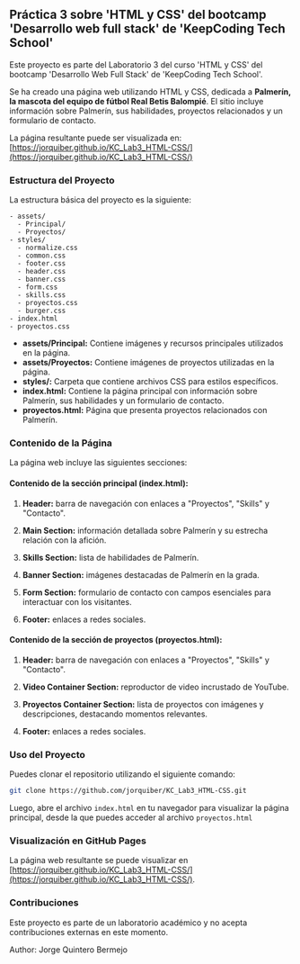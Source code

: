 ## Práctica 3 sobre 'HTML y CSS' del bootcamp 'Desarrollo web full stack' de 'KeepCoding Tech School'

Este proyecto es parte del Laboratorio 3 del curso 'HTML y CSS' del bootcamp 'Desarrollo Web Full Stack' de 'KeepCoding Tech School'.

Se ha creado una página web utilizando HTML y CSS, dedicada a **Palmerín, la mascota del equipo de fútbol Real Betis Balompié**. El sitio incluye información sobre Palmerín, sus habilidades, proyectos relacionados y un formulario de contacto.
  
La página resultante puede ser visualizada en: [https://jorquiber.github.io/KC_Lab3_HTML-CSS/](https://jorquiber.github.io/KC_Lab3_HTML-CSS/)


### Estructura del Proyecto

La estructura básica del proyecto es la siguiente:

```
- assets/
  - Principal/
  - Proyectos/
- styles/
  - normalize.css
  - common.css
  - footer.css
  - header.css
  - banner.css
  - form.css
  - skills.css
  - proyectos.css
  - burger.css
- index.html
- proyectos.css
```

- **assets/Principal:** Contiene imágenes y recursos principales utilizados en la página.
- **assets/Proyectos:** Contiene imágenes de proyectos utilizadas en la página.
- **styles/:** Carpeta que contiene archivos CSS para estilos específicos.
- **index.html:** Contiene la página principal con información sobre Palmerín, sus habilidades y un formulario de contacto.
- **proyectos.html:** Página que presenta proyectos relacionados con Palmerín.

### Contenido de la Página

La página web incluye las siguientes secciones:

#### Contenido de la sección principal (index.html):

1. **Header:** barra de navegación con enlaces a "Proyectos", "Skills" y "Contacto".

2. **Main Section:** información detallada sobre Palmerín y su estrecha relación con la afición.

3. **Skills Section:** lista de habilidades de Palmerín.

4. **Banner Section:** imágenes destacadas de Palmerín en la grada.

5. **Form Section:** formulario de contacto con campos esenciales para interactuar con los visitantes.

6. **Footer:** enlaces a redes sociales.

#### Contenido de la sección de proyectos (proyectos.html):

1. **Header:** barra de navegación con enlaces a "Proyectos", "Skills" y "Contacto".

2. **Video Container Section:** reproductor de video incrustado de YouTube.

3. **Proyectos Container Section:** lista de proyectos con imágenes y descripciones, destacando momentos relevantes.

4. **Footer:** enlaces a redes sociales.

### Uso del Proyecto

Puedes clonar el repositorio utilizando el siguiente comando:

```bash
git clone https://github.com/jorquiber/KC_Lab3_HTML-CSS.git
```

Luego, abre el archivo `index.html` en tu navegador para visualizar la página principal, desde la que puedes acceder al archivo `proyectos.html`

### Visualización en GitHub Pages

La página web resultante se puede visualizar en [https://jorquiber.github.io/KC_Lab3_HTML-CSS/](https://jorquiber.github.io/KC_Lab3_HTML-CSS/).

### Contribuciones

Este proyecto es parte de un laboratorio académico y no acepta contribuciones externas en este momento.

Author: Jorge Quintero Bermejo
